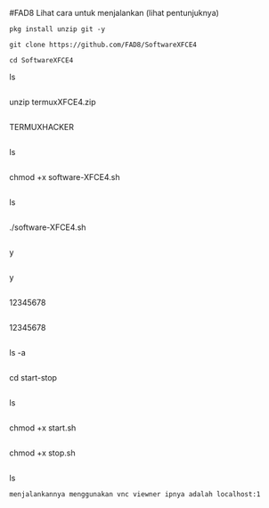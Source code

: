 #FAD8
Lihat cara untuk menjalankan (lihat pentunjuknya)
```
pkg install unzip git -y
```
```
git clone https://github.com/FAD8/SoftwareXFCE4
```
```
cd SoftwareXFCE4
```
ls
```
```
unzip termuxXFCE4.zip
```
```
TERMUXHACKER
```
```
ls
```
```
chmod +x software-XFCE4.sh
```
```
ls
```
```
./software-XFCE4.sh
```
```
y
```
```
y
```
```
12345678
```
```
12345678
```
```
ls -a
```
```
cd start-stop
```
```
ls
```
```
chmod +x start.sh
```
```
chmod +x stop.sh
```
```
ls
```
menjalankannya menggunakan vnc viewner ipnya adalah localhost:1






